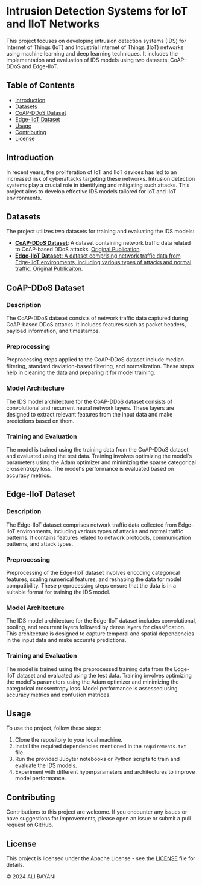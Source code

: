 # Intrusion Detection Systems for IoT and IIoT Networks

This project focuses on developing intrusion detection systems (IDS) for Internet of Things (IoT) and Industrial Internet of Things (IIoT) networks using machine learning and deep learning techniques. It includes the implementation and evaluation of IDS models using two datasets: CoAP-DDoS and Edge-IIoT.

## Table of Contents

- [Introduction](#introduction)
- [Datasets](#datasets)
- [CoAP-DDoS Dataset](#coap-ddos-dataset)
- [Edge-IIoT Dataset](#edge-iiot-dataset)
- [Usage](#usage)
- [Contributing](#contributing)
- [License](#license)

## Introduction

In recent years, the proliferation of IoT and IIoT devices has led to an increased risk of cyberattacks targeting these networks. Intrusion detection systems play a crucial role in identifying and mitigating such attacks. This project aims to develop effective IDS models tailored for IoT and IIoT environments.

## Datasets

The project utilizes two datasets for training and evaluating the IDS models:

- **<a href="https://www.kaggle.com/datasets/jaredalanmathews/coapddos">CoAP-DDoS Dataset</a>**: A dataset containing network traffic data related to CoAP-based DDoS attacks. <a href="https://ieeexplore.ieee.org/document/9845285">Original Publication</a>.
- **<a href="https://www.kaggle.com/datasets/mohamedamineferrag/edgeiiotset-cyber-security-dataset-of-iot-iiot">Edge-IIoT Dataset**: A dataset comprising network traffic data from Edge-IIoT environments, including various types of attacks and normal traffic. <a href="https://ieee-dataport.org/documents/edge-iiotset-new-comprehensive-realistic-cyber-security-dataset-iot-and-iiot-applications">Original Publicaiton</a>.

## CoAP-DDoS Dataset

### Description

The CoAP-DDoS dataset consists of network traffic data captured during CoAP-based DDoS attacks. It includes features such as packet headers, payload information, and timestamps.

### Preprocessing

Preprocessing steps applied to the CoAP-DDoS dataset include median filtering, standard deviation-based filtering, and normalization. These steps help in cleaning the data and preparing it for model training.

### Model Architecture

The IDS model architecture for the CoAP-DDoS dataset consists of convolutional and recurrent neural network layers. These layers are designed to extract relevant features from the input data and make predictions based on them.

### Training and Evaluation

The model is trained using the training data from the CoAP-DDoS dataset and evaluated using the test data. Training involves optimizing the model's parameters using the Adam optimizer and minimizing the sparse categorical crossentropy loss. The model's performance is evaluated based on accuracy metrics.

## Edge-IIoT Dataset

### Description

The Edge-IIoT dataset comprises network traffic data collected from Edge-IIoT environments, including various types of attacks and normal traffic patterns. It contains features related to network protocols, communication patterns, and attack types.

### Preprocessing

Preprocessing of the Edge-IIoT dataset involves encoding categorical features, scaling numerical features, and reshaping the data for model compatibility. These preprocessing steps ensure that the data is in a suitable format for training the IDS model.

### Model Architecture

The IDS model architecture for the Edge-IIoT dataset includes convolutional, pooling, and recurrent layers followed by dense layers for classification. This architecture is designed to capture temporal and spatial dependencies in the input data and make accurate predictions.

### Training and Evaluation

The model is trained using the preprocessed training data from the Edge-IIoT dataset and evaluated using the test data. Training involves optimizing the model's parameters using the Adam optimizer and minimizing the categorical crossentropy loss. Model performance is assessed using accuracy metrics and confusion matrices.

## Usage

To use the project, follow these steps:

1. Clone the repository to your local machine.
2. Install the required dependencies mentioned in the `requirements.txt` file.
3. Run the provided Jupyter notebooks or Python scripts to train and evaluate the IDS models.
4. Experiment with different hyperparameters and architectures to improve model performance.

## Contributing

Contributions to this project are welcome. If you encounter any issues or have suggestions for improvements, please open an issue or submit a pull request on GitHub.

## License

This project is licensed under the Apache License - see the [LICENSE](LICENSE) file for details.

© 2024 ALI BAYANI
